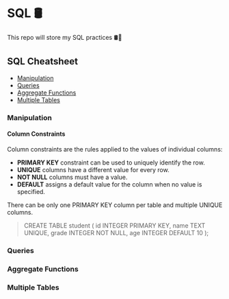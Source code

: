 # SQL 🛢
This repo will store my SQL practices 🛢🔗

## SQL Cheatsheet

- [Manipulation](#manipulation)
- [Queries](#queries)
- [Aggregate Functions](#aggregate-functions)
- [Multiple Tables](#multiple-tables)

### Manipulation

#### Column Constraints
Column constraints are the rules applied to the values of individual columns:

- **PRIMARY KEY** constraint can be used to uniquely identify the row.
- **UNIQUE** columns have a different value for every row.
- **NOT NULL** columns must have a value.
- **DEFAULT** assigns a default value for the column when no value is specified.

There can be only one PRIMARY KEY column per table and multiple UNIQUE columns.

> CREATE TABLE student (
  id INTEGER PRIMARY KEY,
  name TEXT UNIQUE,
  grade INTEGER NOT NULL,
  age INTEGER DEFAULT 10
);


### Queries

### Aggregate Functions

### Multiple Tables
